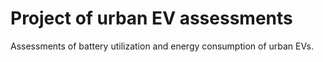 # Project of urban EV assessments
Assessments of battery utilization and energy consumption of urban EVs.
